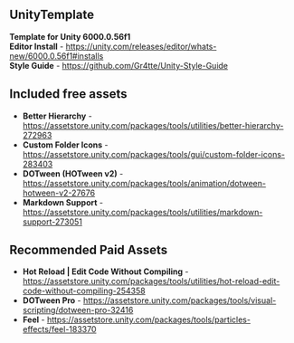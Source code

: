 ## UnityTemplate

**Template for Unity 6000.0.56f1**  
**Editor Install** - https://unity.com/releases/editor/whats-new/6000.0.56f1#installs  
**Style Guide** - https://github.com/Gr4tte/Unity-Style-Guide

## Included free assets
  - **Better Hierarchy** - https://assetstore.unity.com/packages/tools/utilities/better-hierarchy-272963
  - **Custom Folder Icons** - https://assetstore.unity.com/packages/tools/gui/custom-folder-icons-283403
  - **DOTween (HOTween v2)** - https://assetstore.unity.com/packages/tools/animation/dotween-hotween-v2-27676
  - **Markdown Support** - https://assetstore.unity.com/packages/tools/utilities/markdown-support-273051


## Recommended Paid Assets
  - **Hot Reload | Edit Code Without Compiling** - https://assetstore.unity.com/packages/tools/utilities/hot-reload-edit-code-without-compiling-254358
  - **DOTween Pro** - https://assetstore.unity.com/packages/tools/visual-scripting/dotween-pro-32416
  - **Feel** - https://assetstore.unity.com/packages/tools/particles-effects/feel-183370
